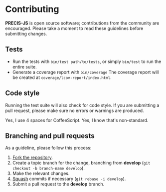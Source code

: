 # Contributing

**PRECIS-JS** is open source software; contributions from the community are
encouraged. Please take a moment to read these guidelines before submitting
changes.

## Tests

- Run the tests with `bin/test path/to/tests`, or simply `bin/test` to run the
  entire suite.
- Generate a coverage report with `bin/coverage` The coverage report will be
  created at `coverage/lcov-report/index.html`.

## Code style

Running the test suite will also check for code style. If you are submitting a
pull request, please make sure no errors or warnings are produced.

Yes, I use 4 spaces for CoffeeScript. Yes, I know that's non-standard.

## Branching and pull requests

As a guideline, please follow this process:

1. [Fork the repository].
2. Create a topic branch for the change, branching from **develop**
(`git checkout -b branch-name develop`).
3. Make the relevant changes.
4. [Squash] commits if necessary (`git rebase -i develop`).
5. Submit a pull request to the **develop** branch.

[Fork the repository]: https://help.github.com/articles/fork-a-repo
[Squash]: http://git-scm.com/book/en/v2/Git-Tools-Rewriting-History#Changing-Multiple-Commit-Messages
